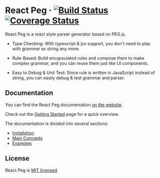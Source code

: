 # React Peg &middot; [![Build Status](https://travis-ci.org/mistlog/react-peg.svg?branch=master)](https://travis-ci.org/mistlog/react-peg) [![Coverage Status](https://coveralls.io/repos/github/mistlog/react-peg/badge.svg)](https://coveralls.io/github/mistlog/react-peg)

React Peg is a react style parser generator based on PEG.js.

* Type Checking: With typescript & jsx support, you don't need to play with grammar as string any more.

* Rule-Based: Build encapsulated rules and compose them to make complex grammar, and you can reuse them just like UI components.

* Easy to Debug & Unit Test: Since rule is written in JavaScript instead of string, you can easily debug & test grammar and parser.

## Documentation

You can find the React Peg documentation [on the website](https://mistlog.github.io/react-peg/).

Check out the [Getting Started](https://mistlog.github.io/react-peg/docs/getting-started) page for a quick overview.

The documentation is divided into several sections:

* [Installation](https://mistlog.github.io/react-peg/docs/getting-started)
* [Main Concepts](https://mistlog.github.io/react-peg/docs/rule)
* [Examples](https://mistlog.github.io/react-peg/docs/calculator)

## License

React Peg is [MIT licensed](https://github.com/mistlog/react-peg/blob/master/LICENSE).